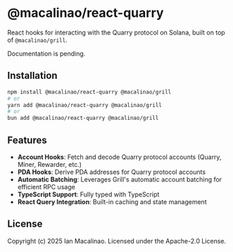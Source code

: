 # @macalinao/react-quarry

React hooks for interacting with the Quarry protocol on Solana, built on top of `@macalinao/grill`.

Documentation is pending.

## Installation

```bash
npm install @macalinao/react-quarry @macalinao/grill
# or
yarn add @macalinao/react-quarry @macalinao/grill
# or
bun add @macalinao/react-quarry @macalinao/grill
```

## Features

- **Account Hooks**: Fetch and decode Quarry protocol accounts (Quarry, Miner, Rewarder, etc.)
- **PDA Hooks**: Derive PDA addresses for Quarry protocol accounts
- **Automatic Batching**: Leverages Grill's automatic account batching for efficient RPC usage
- **TypeScript Support**: Fully typed with TypeScript
- **React Query Integration**: Built-in caching and state management

## License

Copyright (c) 2025 Ian Macalinao. Licensed under the Apache-2.0 License.
